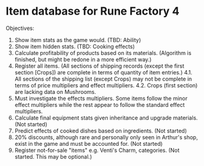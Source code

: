 # Item database for Rune Factory 4

Objectives:  
1. Show item stats as the game would. (TBD: Ability)  
2. Show item hidden stats. (TBD: Cooking effects)  
3. Calculate profitability of products based on its materials. (Algorithm is finished, but might be redone in a more efficient way.)
4. Register all items. (All sections of shipping records (except the first section [Crops]) are complete in terms of quantity of item entries.)
4.1. All sections of the shipping list (except Crops) may not be complete in terms of price multipliers and effect multipliers.
4.2. Crops (first section) are lacking data on Mushrooms.
5. Must investigate the effects multipliers. Some items follow the minor effect multipliers while the rest appear to follow the standard effect multipliers.
6. Calculate final equipment stats given inheritance and upgrade materials. (Not started)
7. Predict effects of cooked dishes based on ingredients. (Not started)
8. 20% discounts, although rare and personally only seen in Arthur's shop, exist in the game and must be accounted for. (Not started)
9. Register not-for-sale "items" e.g. Venti's Charm, categories. (Not started. This may be optional.)
